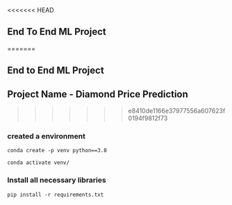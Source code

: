 <<<<<<< HEAD
## End To End ML Project
=======
## End to End ML Project 
## Project Name - Diamond Price Prediction
>>>>>>> e8410de1166e37977556a607623f0194f9812f73

### created a environment
```
conda create -p venv python==3.8

conda activate venv/
```
### Install all necessary libraries
```
pip install -r requirements.txt
```
